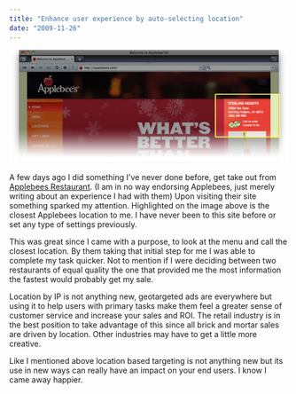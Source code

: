 ```yaml
---
title: "Enhance user experience by auto-selecting location"
date: "2009-11-26"
---
```


[![applebees-location](/images/applebees-location1.jpg "applebees-location")](http://applebees.com/)

A few days ago I did something I've never done before, get take out from [Applebees Restaurant](http://applebees.com/). (I am in no way endorsing Applebees, just merely writing about an experience I had with them) Upon visiting their site something sparked my attention. Highlighted on the image above is the closest Applebees location to me. I have never been to this site before or set any type of settings previously.

This was great since I came with a purpose, to look at the menu and call the closest location. By them taking that initial step for me I was able to complete my task quicker. Not to mention if I were deciding between two restaurants of equal quality the one that provided me the most information the fastest would probably get my sale.

Location by IP is not anything new, geotargeted ads are everywhere but using it to help users with primary tasks make them feel a greater sense of customer service and increase your sales and ROI. The retail industry is in the best position to take advantage of this since all brick and mortar sales are driven by location. Other industries may have to get a little more creative.

Like I mentioned above location based targeting is not anything new but its use in new ways can really have an impact on your end users. I know I came away happier.
